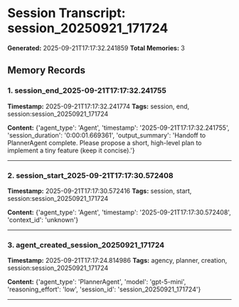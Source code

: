 # Session Transcript: session_20250921_171724

**Generated:** 2025-09-21T17:17:32.241859
**Total Memories:** 3

## Memory Records

### 1. session_end_2025-09-21T17:17:32.241755

**Timestamp:** 2025-09-21T17:17:32.241774
**Tags:** session, end, session:session_20250921_171724

**Content:** {'agent_type': 'Agent', 'timestamp': '2025-09-21T17:17:32.241755', 'session_duration': '0:00:01.669361', 'output_summary': 'Handoff to PlannerAgent complete. Please propose a short, high-level plan to implement a tiny feature (keep it concise).'}

---

### 2. session_start_2025-09-21T17:17:30.572408

**Timestamp:** 2025-09-21T17:17:30.572416
**Tags:** session, start, session:session_20250921_171724

**Content:** {'agent_type': 'Agent', 'timestamp': '2025-09-21T17:17:30.572408', 'context_id': 'unknown'}

---

### 3. agent_created_session_20250921_171724

**Timestamp:** 2025-09-21T17:17:24.814986
**Tags:** agency, planner, creation, session:session_20250921_171724

**Content:** {'agent_type': 'PlannerAgent', 'model': 'gpt-5-mini', 'reasoning_effort': 'low', 'session_id': 'session_20250921_171724'}

---

